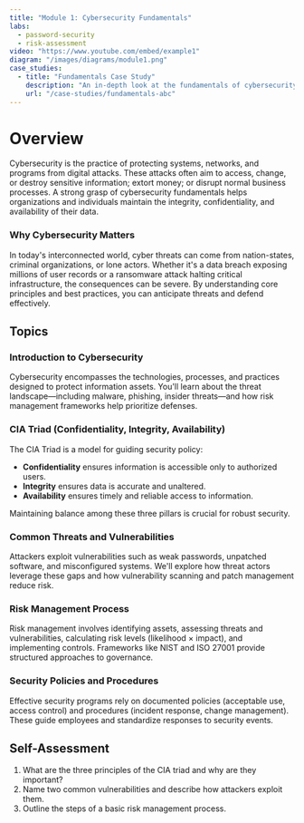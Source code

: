```yaml
---
title: "Module 1: Cybersecurity Fundamentals"
labs:
  - password-security
  - risk-assessment
video: "https://www.youtube.com/embed/example1"
diagram: "/images/diagrams/module1.png"
case_studies:
  - title: "Fundamentals Case Study"
    description: "An in-depth look at the fundamentals of cybersecurity in ABC Company."
    url: "/case-studies/fundamentals-abc"
---
```


# Overview

Cybersecurity is the practice of protecting systems, networks, and programs from digital attacks. These attacks often aim to access, change, or destroy sensitive information; extort money; or disrupt normal business processes. A strong grasp of cybersecurity fundamentals helps organizations and individuals maintain the integrity, confidentiality, and availability of their data.

### Why Cybersecurity Matters

In today's interconnected world, cyber threats can come from nation-states, criminal organizations, or lone actors. Whether it's a data breach exposing millions of user records or a ransomware attack halting critical infrastructure, the consequences can be severe. By understanding core principles and best practices, you can anticipate threats and defend effectively.

## Topics

### Introduction to Cybersecurity

Cybersecurity encompasses the technologies, processes, and practices designed to protect information assets. You'll learn about the threat landscape—including malware, phishing, insider threats—and how risk management frameworks help prioritize defenses.

### CIA Triad (Confidentiality, Integrity, Availability)

The CIA Triad is a model for guiding security policy:
- **Confidentiality** ensures information is accessible only to authorized users.
- **Integrity** ensures data is accurate and unaltered.
- **Availability** ensures timely and reliable access to information.

Maintaining balance among these three pillars is crucial for robust security.

### Common Threats and Vulnerabilities

Attackers exploit vulnerabilities such as weak passwords, unpatched software, and misconfigured systems. We'll explore how threat actors leverage these gaps and how vulnerability scanning and patch management reduce risk.

### Risk Management Process

Risk management involves identifying assets, assessing threats and vulnerabilities, calculating risk levels (likelihood × impact), and implementing controls. Frameworks like NIST and ISO 27001 provide structured approaches to governance.

### Security Policies and Procedures

Effective security programs rely on documented policies (acceptable use, access control) and procedures (incident response, change management). These guide employees and standardize responses to security events.

## Self-Assessment

1. What are the three principles of the CIA triad and why are they important?
2. Name two common vulnerabilities and describe how attackers exploit them.
3. Outline the steps of a basic risk management process. 